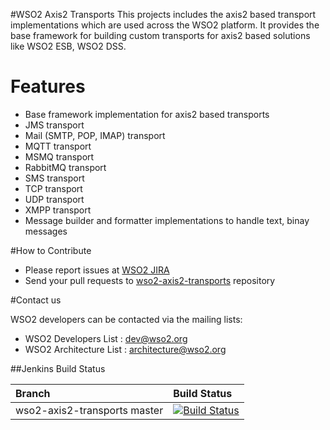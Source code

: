 #WSO2 Axis2 Transports
This projects includes the axis2 based transport implementations which are used across the WSO2 platform. It provides the base framework for building custom transports for axis2 based solutions like WSO2 ESB, WSO2 DSS.

# Features
- Base framework implementation for axis2 based transports
- JMS transport
- Mail (SMTP, POP, IMAP) transport
- MQTT transport
- MSMQ transport
- RabbitMQ transport
- SMS transport
- TCP transport
- UDP transport
- XMPP transport
- Message builder and formatter implementations to handle text, binay messages

#How to Contribute

* Please report issues at [WSO2 JIRA](https://wso2.org/jira/browse/ESBJAVA)
* Send your pull requests to [wso2-axis2-transports](https://github.com/wso2/wso2-axis2-transports) repository

#Contact us

WSO2 developers can be contacted via the mailing lists:

* WSO2 Developers List : dev@wso2.org
* WSO2 Architecture List : architecture@wso2.org

##Jenkins Build Status

|  Branch | Build Status |
| :------------ |:-------------
| wso2-axis2-transports master      | [![Build Status](https://wso2.org/jenkins/job/wso2-axis2-transports/badge/icon)](https://wso2.org/jenkins/job/wso2-axis2-transports)

